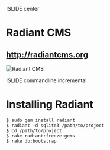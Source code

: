 !SLIDE center
# Radiant CMS #
## http://radiantcms.org ##
![Radiant CMS](/radiant_logo.gif)

!SLIDE commandline incremental
# Installing Radiant #

    $ sudo gem install radiant
    $ radiant -d sqlite3 /path/to/project
    $ cd /path/to/project
    $ rake radiant:freeze:gems
    $ rake db:bootstrap
  
    